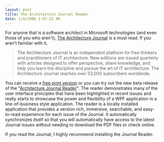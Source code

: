 ```yaml
---
layout: post
title: The Architecture Journal Reader
date: 1/4/2008 1:07:22 AM
---
```


For anyone that is a software architect in Microsoft technologies (and even those of you who aren't), [The Architecture Journal](http://msdn2.microsoft.com/en-us/arcjournal/default.aspx) is a must read. If you aren't familiar with it,  

> The Architecture Journal is an independent platform for free thinkers and practitioners of IT architecture. New editions are issued quarterly with articles designed to offer perspective, share knowledge, and help you learn the discipline and pursue the art of IT architecture. The Architecture Journal reaches over 53,000 subscribers worldwide.

You can receive a [free print version](https://www.msarchitecturejournal.com/default.aspx) or you can try out the new beta release of the "[Architecture Journal Reader](http://www.microsoft.com/downloads/details.aspx?FamilyID=dd466bbb-1b7d-438e-9f9a-954ce2058f15&displaylang=en)". The reader demonstrates many of the user interface principles that have been highlighted in recent issues and really starts to showcase the power and flexibility of a WPF application in a line-of-business style application. The reader is a locally installed application that provides a version rich, immersive, searchable, and easy-to-read experience for each issue of the Journal. It automatically synchronizes itself so that you will automatically have access to the latest Journal issues without needing to download the PDF files or check online. 

If you read the Journal, I highly recommend installing the Journal Reader.

